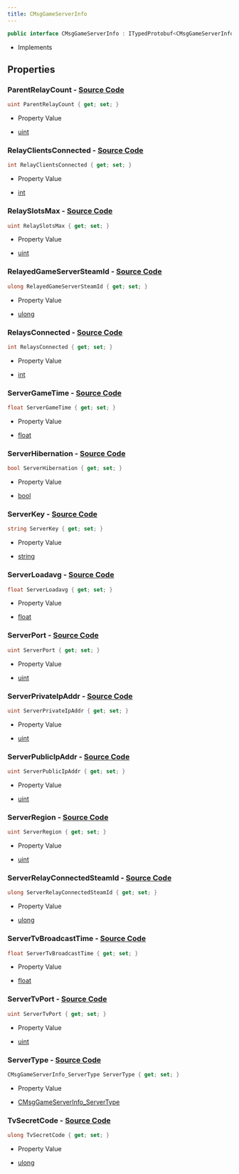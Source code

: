 ```yaml
---
title: CMsgGameServerInfo
---
```


```csharp
public interface CMsgGameServerInfo : ITypedProtobuf<CMsgGameServerInfo>, INativeHandle
```

- Implements

## Properties

### **ParentRelayCount** - [Source Code](https://github.com/swiftly-solution/swiftlys2/blob/main/managed/src/SwiftlyS2.Generated/Protobufs/Interfaces/CMsgGameServerInfo.cs#L61)

```csharp
uint ParentRelayCount { get; set; }
```

- Property Value

- [uint](https://learn.microsoft.com/dotnet/api/system.uint32)

### **RelayClientsConnected** - [Source Code](https://github.com/swiftly-solution/swiftlys2/blob/main/managed/src/SwiftlyS2.Generated/Protobufs/Interfaces/CMsgGameServerInfo.cs#L55)

```csharp
int RelayClientsConnected { get; set; }
```

- Property Value

- [int](https://learn.microsoft.com/dotnet/api/system.int32)

### **RelaySlotsMax** - [Source Code](https://github.com/swiftly-solution/swiftlys2/blob/main/managed/src/SwiftlyS2.Generated/Protobufs/Interfaces/CMsgGameServerInfo.cs#L49)

```csharp
uint RelaySlotsMax { get; set; }
```

- Property Value

- [uint](https://learn.microsoft.com/dotnet/api/system.uint32)

### **RelayedGameServerSteamId** - [Source Code](https://github.com/swiftly-solution/swiftlys2/blob/main/managed/src/SwiftlyS2.Generated/Protobufs/Interfaces/CMsgGameServerInfo.cs#L58)

```csharp
ulong RelayedGameServerSteamId { get; set; }
```

- Property Value

- [ulong](https://learn.microsoft.com/dotnet/api/system.uint64)

### **RelaysConnected** - [Source Code](https://github.com/swiftly-solution/swiftlys2/blob/main/managed/src/SwiftlyS2.Generated/Protobufs/Interfaces/CMsgGameServerInfo.cs#L52)

```csharp
int RelaysConnected { get; set; }
```

- Property Value

- [int](https://learn.microsoft.com/dotnet/api/system.int32)

### **ServerGameTime** - [Source Code](https://github.com/swiftly-solution/swiftlys2/blob/main/managed/src/SwiftlyS2.Generated/Protobufs/Interfaces/CMsgGameServerInfo.cs#L43)

```csharp
float ServerGameTime { get; set; }
```

- Property Value

- [float](https://learn.microsoft.com/dotnet/api/system.single)

### **ServerHibernation** - [Source Code](https://github.com/swiftly-solution/swiftlys2/blob/main/managed/src/SwiftlyS2.Generated/Protobufs/Interfaces/CMsgGameServerInfo.cs#L28)

```csharp
bool ServerHibernation { get; set; }
```

- Property Value

- [bool](https://learn.microsoft.com/dotnet/api/system.boolean)

### **ServerKey** - [Source Code](https://github.com/swiftly-solution/swiftlys2/blob/main/managed/src/SwiftlyS2.Generated/Protobufs/Interfaces/CMsgGameServerInfo.cs#L25)

```csharp
string ServerKey { get; set; }
```

- Property Value

- [string](https://learn.microsoft.com/dotnet/api/system.string)

### **ServerLoadavg** - [Source Code](https://github.com/swiftly-solution/swiftlys2/blob/main/managed/src/SwiftlyS2.Generated/Protobufs/Interfaces/CMsgGameServerInfo.cs#L37)

```csharp
float ServerLoadavg { get; set; }
```

- Property Value

- [float](https://learn.microsoft.com/dotnet/api/system.single)

### **ServerPort** - [Source Code](https://github.com/swiftly-solution/swiftlys2/blob/main/managed/src/SwiftlyS2.Generated/Protobufs/Interfaces/CMsgGameServerInfo.cs#L19)

```csharp
uint ServerPort { get; set; }
```

- Property Value

- [uint](https://learn.microsoft.com/dotnet/api/system.uint32)

### **ServerPrivateIpAddr** - [Source Code](https://github.com/swiftly-solution/swiftlys2/blob/main/managed/src/SwiftlyS2.Generated/Protobufs/Interfaces/CMsgGameServerInfo.cs#L16)

```csharp
uint ServerPrivateIpAddr { get; set; }
```

- Property Value

- [uint](https://learn.microsoft.com/dotnet/api/system.uint32)

### **ServerPublicIpAddr** - [Source Code](https://github.com/swiftly-solution/swiftlys2/blob/main/managed/src/SwiftlyS2.Generated/Protobufs/Interfaces/CMsgGameServerInfo.cs#L13)

```csharp
uint ServerPublicIpAddr { get; set; }
```

- Property Value

- [uint](https://learn.microsoft.com/dotnet/api/system.uint32)

### **ServerRegion** - [Source Code](https://github.com/swiftly-solution/swiftlys2/blob/main/managed/src/SwiftlyS2.Generated/Protobufs/Interfaces/CMsgGameServerInfo.cs#L34)

```csharp
uint ServerRegion { get; set; }
```

- Property Value

- [uint](https://learn.microsoft.com/dotnet/api/system.uint32)

### **ServerRelayConnectedSteamId** - [Source Code](https://github.com/swiftly-solution/swiftlys2/blob/main/managed/src/SwiftlyS2.Generated/Protobufs/Interfaces/CMsgGameServerInfo.cs#L46)

```csharp
ulong ServerRelayConnectedSteamId { get; set; }
```

- Property Value

- [ulong](https://learn.microsoft.com/dotnet/api/system.uint64)

### **ServerTvBroadcastTime** - [Source Code](https://github.com/swiftly-solution/swiftlys2/blob/main/managed/src/SwiftlyS2.Generated/Protobufs/Interfaces/CMsgGameServerInfo.cs#L40)

```csharp
float ServerTvBroadcastTime { get; set; }
```

- Property Value

- [float](https://learn.microsoft.com/dotnet/api/system.single)

### **ServerTvPort** - [Source Code](https://github.com/swiftly-solution/swiftlys2/blob/main/managed/src/SwiftlyS2.Generated/Protobufs/Interfaces/CMsgGameServerInfo.cs#L22)

```csharp
uint ServerTvPort { get; set; }
```

- Property Value

- [uint](https://learn.microsoft.com/dotnet/api/system.uint32)

### **ServerType** - [Source Code](https://github.com/swiftly-solution/swiftlys2/blob/main/managed/src/SwiftlyS2.Generated/Protobufs/Interfaces/CMsgGameServerInfo.cs#L31)

```csharp
CMsgGameServerInfo_ServerType ServerType { get; set; }
```

- Property Value

- [CMsgGameServerInfo_ServerType](/docs/api/shared/protobufdefinitions/cmsggameserverinfo_servertype)

### **TvSecretCode** - [Source Code](https://github.com/swiftly-solution/swiftlys2/blob/main/managed/src/SwiftlyS2.Generated/Protobufs/Interfaces/CMsgGameServerInfo.cs#L64)

```csharp
ulong TvSecretCode { get; set; }
```

- Property Value

- [ulong](https://learn.microsoft.com/dotnet/api/system.uint64)

